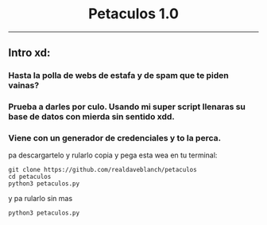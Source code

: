 # <h1 align="center">Petaculos 1.0

---

## Intro xd:

### Hasta la polla de webs de estafa y de spam que te piden vainas?
### Prueba a darles por culo. Usando mi super script llenaras su base de datos con mierda sin sentido xdd.
### Viene con un generador de credenciales y to la perca.

pa descargartelo y rularlo copia y pega esta wea en tu terminal:
  
```
git clone https://github.com/realdaveblanch/petaculos
cd petaculos
python3 petaculos.py
```
y  pa rularlo sin mas
  
```
python3 petaculos.py
```
